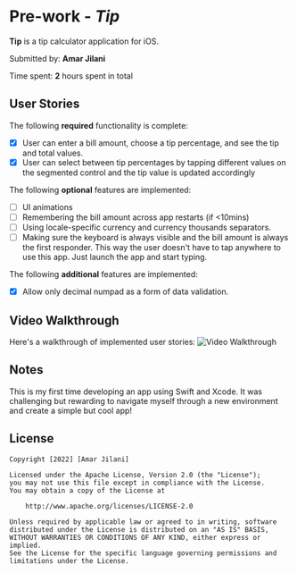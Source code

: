 # Pre-work - *Tip*

**Tip** is a tip calculator application for iOS.

Submitted by: **Amar Jilani**

Time spent: **2** hours spent in total

## User Stories

The following **required** functionality is complete:

* [x] User can enter a bill amount, choose a tip percentage, and see the tip and total values.
* [x] User can select between tip percentages by tapping different values on the segmented control and the tip value is updated accordingly

The following **optional** features are implemented:

* [ ] UI animations
* [ ] Remembering the bill amount across app restarts (if <10mins)
* [ ] Using locale-specific currency and currency thousands separators.
* [ ] Making sure the keyboard is always visible and the bill amount is always the first responder. This way the user doesn't have to tap anywhere to use this app. Just launch the app and start typing.

The following **additional** features are implemented:

- [x] Allow only decimal numpad as a form of data validation. 

## Video Walkthrough

Here's a walkthrough of implemented user stories:
<img src='https://imgur.com/a/gUyzqBV.gif' title='Video Walkthrough' width='' alt='Video Walkthrough' />

## Notes

This is my first time developing an app using Swift and Xcode. It was challenging but rewarding to navigate myself through a new environment and create a simple but cool app! 

## License

    Copyright [2022] [Amar Jilani]

    Licensed under the Apache License, Version 2.0 (the "License");
    you may not use this file except in compliance with the License.
    You may obtain a copy of the License at

        http://www.apache.org/licenses/LICENSE-2.0

    Unless required by applicable law or agreed to in writing, software
    distributed under the License is distributed on an "AS IS" BASIS,
    WITHOUT WARRANTIES OR CONDITIONS OF ANY KIND, either express or implied.
    See the License for the specific language governing permissions and
    limitations under the License.
